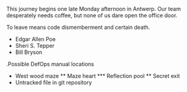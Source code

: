 This journey begins one late Monday afternoon in Antwerp.
Our team desperately needs coffee, but none of us dare open the office door.

To leave means code dismemberment and certain death.

* Edgar Allen Poe
* Sheri S. Tepper
* Bill Bryson


.Possible DefOps manual locations
* West wood maze
** Maze heart
*** Reflection pool
** Secret exit
* Untracked file in git repository
